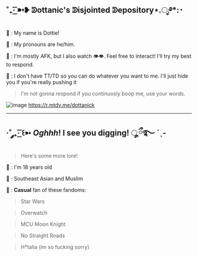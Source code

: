 ˚₊· ͟͟͞͞➳❥ ᕲottanic's ᕲisjointed ᕲepository⋆.ೃ࿔*:･
-------------------------------------------------------------------------------------------------------------------
🐙 : My name is Dottie!

🥩 : My pronouns are he/him.

🍣 : I'm mostly AFK, but I also watch :eye::eye:. Feel free to interact! I'll try my best to respond.

🦀 : I don't have TT/TD so you can do whatever you want to me. I'll just hide you if you're really pushing it
> I'm not gonna respond if you continuosly boop me, use your words.

![image](https://user-images.githubusercontent.com/102858874/209373591-b53d9174-fee9-4889-937f-273988e5c3b8.png)
https://r.mtdv.me/dottanick

------------------------------------------------------------------------------------------------------------------------
·˚ ༘₊· ͟͟͞͞꒰➳ *Oghhh*! I see you digging! ೄྀ࿐ ˊˎ-
------------------------------------------------------------------------------------------------------------------------
> Here's some more lore!

:squid: : I'm 18 years old

:yarn: : Southeast Asian and Muslim

:love_hotel: : **Casual** fan of these fandoms:
> Star Wars

> Overwatch

> MCU Moon Knight

> No Straight Roads

> H*talia (im so fucking sorry)

